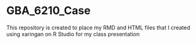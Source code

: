 # GBA_6210_Case
This repository is created to place my RMD and HTML files that I created using xaringan on R Studio for my class presentation
